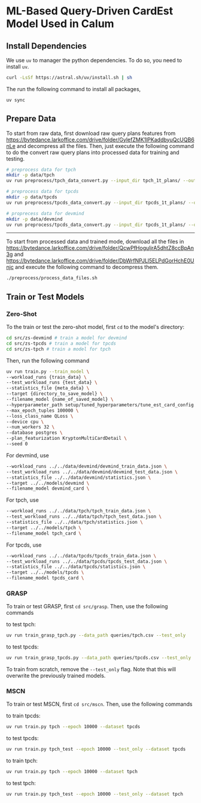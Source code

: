 # ML-Based Query-Driven CardEst Model Used in Calum

## Install Dependencies
We use `uv` to manager the python dependencies. To do so, you need to install `uv`.
```bash
curl -LsSf https://astral.sh/uv/install.sh | sh
```
The run the following command to install all packages,
```bash
uv sync 
```

## Prepare Data

To start from raw data, first download raw query plans features from https://bytedance.larkoffice.com/drive/folder/GylefZMK1lPKaddbyuQcUQB6nLe and decompress all the files. Then, just execute the following command to do the convert raw query plans into processed data for training and testing.
```bash
# preprocess data for tpch
mkdir -p data/tpch
uv run preprocess/tpch_data_convert.py --input_dir tpch_1t_plans/ --output_dir data/tpch --mode train

# preprocess data for tpcds
mkdir -p data/tpcds
uv run preprocess/tpcds_data_convert.py --input_dir tpcds_1t_plans/ --output_dir data/tpcds --mode train

# proprecess data for devmind
mkdir -p data/devmind
uv run preprocess/tpcds_data_convert.py --input_dir tpcds_1t_plans/ --output_dir data/tpcds --mode train
```
---

To start from processed data and trained mode, download all the files in https://bytedance.larkoffice.com/drive/folder/QcwPfHoguljrA5dhtZ8ccBpAn3g and https://bytedance.larkoffice.com/drive/folder/DbWrfNPJLl5ELPdGorHchE0Unjc and execute the following command to decompress them.
```bash
./preprocess/process_data_files.sh
```

## Train or Test Models

### Zero-Shot

To the train or test the zero-shot model, first `cd` to the model's directory:
```bash
cd src/zs-devmind # train a model for devmind
cd src/zs-tpcds # train a model for tpcds
cd src/zs-tpch # train a model for tpch
```

Then, run the following command
```bash
uv run train.py --train_model \
--workload_runs {train_data} \
--test_workload_runs {test_data} \
--statistics_file {meta_data} \
--target {directory_to_save_model} \
--filename_model {name_of_saved_model} \
--hyperparameter_path setup/tuned_hyperparameters/tune_est_card_config.json \
--max_epoch_tuples 100000 \
--loss_class_name QLoss \
--device cpu \
--num_workers 32 \
--database postgres \
--plan_featurization KryptonMultiCardDetail \
--seed 0
```
For devmind, use
```bash
--workload_runs ../../data/devmind/devmind_train_data.json \
--test_workload_runs ../../data/devmind/devmind_test_data.json \
--statistics_file ../../data/devmind/statistics.json \
--target ../../models/devmind \
--filename_model devmind_card \
```
For tpch, use
```bash
--workload_runs ../../data/tpch/tpch_train_data.json \
--test_workload_runs ../../data/tpch/tpch_test_data.json \
--statistics_file ../../data/tpch/statistics.json \
--target ../../models/tpch \
--filename_model tpch_card \
```
For tpcds, use
```bash
--workload_runs ../../data/tpcds/tpcds_train_data.json \
--test_workload_runs ../../data/tpcds/tpcds_test_data.json \
--statistics_file ../../data/tpcds/statistics.json \
--target ../../models/tpcds \
--filename_model tpcds_card \
```

### GRASP
To train or test GRASP, first `cd src/grasp`. Then, use the following commands 

to test tpch:
```bash
uv run train_grasp_tpch.py --data_path queries/tpch.csv --test_only
```

to test tpcds:
```bash
uv run train_grasp_tpcds.py --data_path queries/tpcds.csv --test_only
```

To train from scratch, remove the `--test_only` flag. Note that this will overwrite the previously trained models.

### MSCN
To train or test MSCN, first `cd src/mscn`. Then, use the following commands

to train tpcds:
```bash
uv run train.py tpch --epoch 10000 --dataset tpcds
```

to test tpcds:
```bash
uv run train.py tpch_test --epoch 10000 --test_only --dataset tpcds
```

to train tpch:
```bash
uv run train.py tpch --epoch 10000 --dataset tpch
```

to test tpch:
```bash
uv run train.py tpch_test --epoch 10000 --test_only --dataset tpch
```